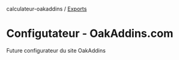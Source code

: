 calculateur-oakaddins / [Exports](modules.md)

# Configutateur - OakAddins.com

Future configurateur du site OakAddins
